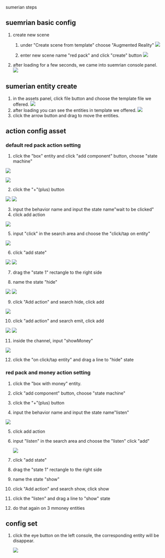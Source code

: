 sumerian steps
## suemrian basic config
1. create new scene
    1. under "Create scene from template" choose "Augmented Reality" 
    ![](assets/WechatIMG4_1.png)
    
    2. enter new scene name "red pack" and click "create" button
    ![](assets/WechatIMG6_1.png)
3. after loading for a few seconds, we came into suemrian console panel.
![](assets/WechatIMG7_1.png)
## sumerian entity create
1. in the assets panel, click file button and choose the template file we offered.
![](assets/WechatIMG5.png)
2. after loading you can see the entities in template we offered.
![](assets/WechatIMG8_1.png)
3. click the arrow button and drag to move the entities.
## action config asset
### default red pack action setting
1. click the "box" entity and click "add component" button, choose "state machine"


![](assets/WechatIMG7.png)

![](assets/WechatIMG8.png)


2. click the "+"(plus) button 


![](assets/WechatIMG11.png)
![](assets/WechatIMG12.png)


3. input the behavior name and input the state name"wait to be clicked"
4. click add action


![](assets/WechatIMG13.png)


5. input "click" in the search area and choose the "click/tap on entity"


![](assets/WechatIMG14.png)


6. click "add state"  


![](assets/WechatIMG15.png)
![](assets/WechatIMG16.png)


7. drag the "state 1" rectangle to the right side

8. name the state "hide"


![](assets/WechatIMG17.png)
![](assets/WechatIMG18.png)


9. click "Add action" and search hide, click add


![](assets/WechatIMG19.png)



10. click "add action" and search emit, click add

![](assets/WechatIMG20.png)
![](assets/WechatIMG21.png)



11. inside the channel, input "showMoney"

![](assets/WechatIMG23.png)


12. click the "on click/tap entity" and drag a line to "hide" state


### red pack and money action setting
1. click the "box with money" entity.

2. click "add component" button, choose "state machine"


3. click the "+"(plus) button 

4. input the behavior name and input the state name"listen"

![](assets/WechatIMG24.png)


5. click add action


6. input "listen" in the search area and choose the "listen" click "add"

    ![](assets/WechatIMG25.png)


7. click "add state"

8. drag the "state 1" rectangle to the right side

9. name the state "show"


10. click "Add action" and search show, click show


11. click the "listen" and drag a line to "show" state


12. do that again on 3 mmoney entities

## config set
1. click the eye button on the left console, the corresponding entity will be disappear.

    ![](assets/WechatIMG27.png)
